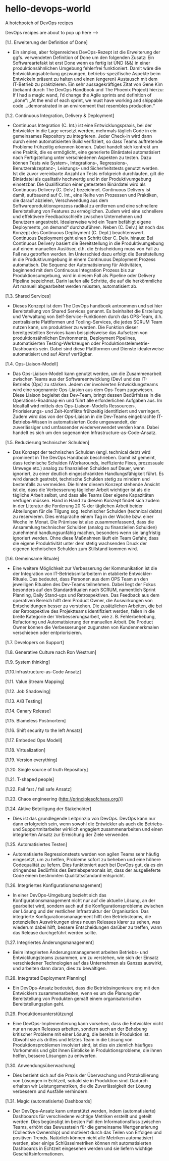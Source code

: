 # hello-devops-world
A hotchpotch of DevOps recipes

DevOps recipes are about to pop up here --> 

[1.1. Erweiterung der Definition of Done]
- Ein simples, aber folgenreiches DevOps-Rezept ist die Erweiterung der ggfs. verwendeten Definition of Done um den folgenden Zusatz:
Ein Softwareartefakt ist erst Done wenn es fertig ist UND (&&) in einer produktionsähnlichen Umgebung fehlerfrei funktioniert. Damit wäre die Entwicklungsabteilung gezwungen, betriebs-spezifische Aspekte beim Entwickeln präsent zu halten und einen (engeren) Austausch mit dem IT-Betrieb zu praktizieren.
Ein sehr aussagekräftiges Zitat von Gene Kim (bekannt durch The DevOps Handbook und The Phoenix Project) hierzu:
If I had a magic wand, I’d change the Agile sprints and definition of „done“: „At the end of each sprint, we must have working and shippable code …demonstrated in an environment that resembles production.“

[1.2. Continuous Integration, Delivery & Deployment]
- Continuous Integration (C. Int.) ist eine Entwicklungspraxis, bei der Entwickler in die Lage versetzt werden, mehrmals täglich Code in ein gemeinsames Repository zu integrieren. Jeder Check-in wird dann durch einen automatisierten Build verifiziert, so dass Teams auftretende Probleme frühzeitig erkennen können. Dabei handelt sich kontrekt um eine Praktik, die es ermöglicht, eine generierte Binärdatei automatisiert nach Fertigstellung unter verschiedenen Aspekten zu testen. Dazu können Tests wie System-, Integrations-, Regressions-, Benutzerakzeptanz-, Leistungs- und Sicherheitstests genutzt werden. Ist die zuvor vereinbarte Anzahl an Tests erfolgreich durchlaufen, gilt die Binärdatei als qualitativ hochwertig und in der Produktivumgebung einsetzbar. Die Qualifikation einer getesteten Binärdatei wird als Continuous Delivery (C. Delv.) bezeichnet. Continuous Delivery ist damit, aufbauend auf C. Int., eine Reihe von Prozessen und Praktiken, die darauf abzielen, Verschwendung aus dem Softwareproduktionsprozess radikal zu entfernen und eine schnellere Bereitstellung von Features zu ermöglichen. Zudem wird eine schnellere und effektivere Feedbackschleife zwischen Unternehmen und Benutzern angestrebt. Idealerweise wird ein Team befähigt eigene Deployments „on demand“ durchzuführen. Neben (C. Delv.) ist noch das Konzept des Continuous Deployment (C. Depl.) beachtenswert. Continuous Deployment geht einen Schritt über C. Delv. hinaus: Bei Continuous Delivery basiert die Bereitstellung in die Produktivumgebung auf einem manuellen Auslöser, d.h. die Entscheidung muss von Fall zu Fall neu getroffen werden. Im Unterschied dazu erfolgt die Bereitstellung in die Produktivumgebung in einem Continuous Deployment Prozess automatisch. Die Sequenz der Automatisierung für Aktivitäten, beginnend mit dem Continuous Integration Prozess bis zur Produktionsumgebung, wird in diesem Fall als Pipeline oder Delivery Pipeline bezeichnet.
Darin laufen alle Schritte, die auf die herkömmliche Art manuell abgearbeitet werden müssten, automatisiert ab.

[1.3. Shared Services]
- Dieses Konzept ist dem The DevOps handbook antnommen und sei hier Bereitstellung von Shared Services genannt. Es beinhaltet die Erstellung und Verwaltung von Self-Service-Funktionen durch das OPS-Team, d.h. zentralisierte Plattformen und Tooling-Services, die jedes SCRUM Team nutzen kann, um produktiver zu werden. Die Funktion dieser bereitgestellten Services kann beispielsweise das Aufsetzen von produktionsähnlichen Environments, Deployment Pipelines, automatisierten Testing-Werkzeugen oder Produktionstelemetrie-Dashboards sein. Dabei sind diese Plattformen und Dienste idealerweise automatisiert und auf Abruf verfügbar.

[1.4. Ops-Liaison-Modell]
- Das Ops-Liaison-Modell kann genutzt werden, um die Zusammenarbeit zwischen Teams aus der Softwareentwicklung (Dev) und des IT-Betriebs (Ops) zu stärken. Jedem der involvierten Entwicklungsteams wird eine sogenannte Ops-Liasion aus dem Ops-Team zugewiesen. Diese Liaison begleitet das Dev-Team, bringt dessen Bedürfnisse in die Operations-Roadmap ein und führt alle erforderlichen Aufgaben aus. Im Idealfall wird mittels des Ops-Liaison-Modells Ressourcen‑, Priorisierungs- und Zeit-Konflikte frühzeitig identifiziert und verringert.
Zudem wird das von der Ops-Liaison in die Dev-Teams eingebrachte IT-Betriebs-Wissen in automatisierten Code umgewandelt, der zuverlässiger und umfassender wiederverwendet werden kann. Dabei handelt es sich um den sogenannten Infrastructure-as-Code-Ansatz.

[1.5. Reduzierung technischer Schulden]
- Das Konzept der technischen Schulden (engl. technical debt) wird prominent in The DevOps Handbook beschrieben. Damit ist gemeint, dass technische Schulden (Workarounds, ineffiziente Fixes, prozessuale Umwege etc.) analog zu finanziellen Schulden auf Dauer, wenn ignoriert, zu einer deutlich eingeschränkten Handlungsfähigkeit führt. Es wird danach gestrebt, technische Schulden stetig zu mindern und bestenfalls zu vermeiden. Die hinter diesem Konzept stehende Ansicht ist die, dass die Verbesserung täglicher Arbeit wichtiger ist als die tägliche Arbeit selbst, und dass alle Teams über eigene Kapazitäten verfügen müssen. Hand in Hand zu diesem Konzept findet sich zudem in der Literatur die Forderung 20 % der täglichen Arbeit beider Abteilungen für die Tilgung sog. technischer Schulden (technical debts) zu reservieren. Dies entspräche einem Tag in der Woche bzw. einer Woche im Monat. Die Prämisse ist also zusammenfassend, dass die Ansammlung technischer Schulden (analog zu finanziellen Schulden) zunehmend handlungsunfähig machen, besonders wenn sie langfristig ignoriert werden. Ohne diese Maßnahmen läuft ein Team Gefahr, dass die eigene Produktivität unter dem stetig wachsenden Druck der eigenen technischen Schulden zum Stillstand kommen wird.

[1.6. Gemeinsame Rituale]
- Eine weitere Möglichkeit zur Verbesserung der Kommunikation ist die der Integration von IT-Betriebsmitarbeitern in etablierte Entwickler-Rituale. Das bedeutet, dass Personen aus dem OPS Team an den jeweiligen Ritualen des Dev-Teams teilnehmen. Dabei liegt der Fokus besonders auf den Standardritualen nach SCRUM, namentlich Sprint Planning, Daily Stand-ups und Retrospektiven. Das Feedback aus dem operativen Bereich hilft dem Product Owner, die Auswirkungen von Entscheidungen besser zu verstehen. Die zusätzlichen Arbeiten, die bei der Retrospektive des Projektteams identifiziert werden, fallen in die breite Kategorie der Verbesserungsarbeit, wie z. B. Fehlerbehebung, Refactoring und Automatisierung der manuellen Arbeit. Die Product Owner können die Verbesserungen zugunsten von Kundenmerkmalen verschieben oder entpriorisieren.

[1.7. Developers on Support]

[1.8. Generative Culture nach Ron Westrum]

[1.9. System thinking]

[1.10.Infrastructure-as-Code Ansatz]

[1.11. Value Stream Mapping]

[1.12. Job Shadowing]

[1.13. A/B Testing]

[1.14. Canary Release]

[1.15. Blameless Postmortem]

[1.16. Shift security to the left Ansatz]

[1.17. Embeded Ops Modell]

[1.18. Virtualization]

[1.19. Version everything]

[1.20. Single source of truth Repository]

[1.21. T-shaped people]

[1.22. Fail fast / fail safe Ansatz]

[1.23. Chaos engineering (http://principlesofchaos.org/)]

[1.24. Aktive Beteiligung der Stakeholder]
- Dies ist das grundlegende Leitprinzip von DevOps. DevOps kann nur dann erfolgreich sein, wenn sowohl die Entwickler als auch die Betriebs- und Supportmitarbeiter wirklich engagiert zusammenarbeiten und einen integrierten Ansatz zur Erreichung der Ziele verwenden.

[1.25. Automatisiertes Testen]
- Automatisierte Regressionstests werden von agilen Teams sehr häufig eingesetzt, um zu helfen, Probleme sofort zu beheben und eine höhere Codequalität zu liefern. Dies funktioniert auch bei DevOps gut, da es ein dringendes Bedürfnis des Betriebspersonals ist, dass der ausgelieferte Code einem bestimmten Qualitätsstandard entspricht.

[1.26. Integriertes Konfigurationsmanagement]
- In einer DevOps-Umgebung bezieht sich das Konfigurationsmanagement nicht nur auf die aktuelle Lösung, an der gearbeitet wird, sondern auch auf die Konfigurationsprobleme zwischen der Lösung und der restlichen Infrastruktur der Organisation. Das integrierte Konfigurationsmanagement hilft den Betriebsteams, die potenziellen Auswirkungen eines neuen Releases klarer zu sehen, was wiederum dabei hilft, bessere Entscheidungen darüber zu treffen, wann das Release durchgeführt werden sollte.

[1.27. Integriertes Änderungsmanagement]
- Beim integrierten Änderungsmanagement arbeiten Betriebs- und Entwicklungsteams zusammen, um zu verstehen, wie sich der Einsatz verschiedener Technologien auf das Unternehmen als Ganzes auswirkt, und arbeiten dann daran, dies zu bewältigen.

[1.28. Integrated Deployment Planning]
- Ein DevOps-Ansatz bedeutet, dass die Betriebsingenieure eng mit den Entwicklern zusammenarbeiten, wenn es um die Planung der Bereitstellung von Produkten gemäß einem organisatorischen Bereitstellungsplan geht.

[1.29. Produktionsunterstützung]
- Eine DevOps-Implementierung kann vorsehen, dass die Entwickler nicht nur an neuen Releases arbeiten, sondern auch an der Behebung kritischer Probleme mit einer Lösung, die bereits in Produktion ist. Obwohl sie als drittes und letztes Team in die Lösung von Produktionsproblemen involviert sind, ist dies ein ziemlich häufiges Vorkommnis und gibt ihnen Einblicke in Produktionsprobleme, die ihnen helfen, bessere Lösungen zu entwerfen.

[1.30. Anwendungsüberwachung]
- Dies bezieht sich auf die Praxis der Überwachung und Protokollierung von Lösungen in Echtzeit, sobald sie in Produktion sind. Dadurch erhalten wir Leistungsmetriken, die die Zuverlässigkeit der Lösung verbessern und Ausfälle verhindern.

[1.31. Magic (automatisierte) Dashboards]
- Der DevOps-Ansatz kann unterstützt werden, indem (automatisierte) Dashboards für verschiedene wichtige Metriken erstellt und geteilt werden. Dies begünstigt im besten Fall den Informationsfluss zwischen Teams, erhöht das Bewusstsein für die gemeinsame Wertgenerierung (Collective Ownership) und motiviert durch das Teilen von Erfolgen und positiven Trends. Natürlich können nicht alle Metriken automatisiert werden, aber einige Schlüsselmetriken können mit automatisierten Dashboards in Echtzeit eingesehen werden und sie liefern wichtige Geschäftsinformationen.


